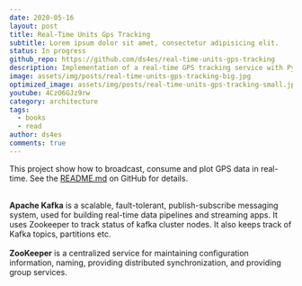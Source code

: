```yaml
---
date: 2020-05-16
layout: post
title: Real-Time Units Gps Tracking
subtitle: Lorem ipsum dolor sit amet, consectetur adipisicing elit.
status: In progress
github_repo: https://github.com/ds4es/real-time-units-gps-tracking
description: Implementation of a real-time GPS tracking service with Python and Apache Kafka. 
image: assets/img/posts/real-time-units-gps-tracking-big.jpg
optimized_image: assets/img/posts/real-time-units-gps-tracking-small.jpg
youtube: 4CzO6GJz9rw
category: architecture
tags:
  - books
  - read
author: ds4es
comments: true
---
```


This project show how to broadcast, consume and plot GPS data in real-time. See the [README.md]({{page.github_repo}}) on GitHub for details.
<br><br>

<b>Apache Kafka</b> is a scalable, fault-tolerant, publish-subscribe messaging system, used for building real-time data pipelines and streaming apps. It uses Zookeeper to track status of kafka cluster nodes. It also keeps track of Kafka topics, partitions etc.
<br><br>
<b>ZooKeeper</b> is a centralized service for maintaining configuration information, naming, providing distributed synchronization, and providing group services.